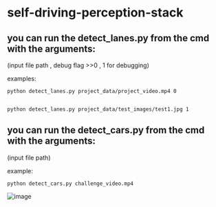 # self-driving-perception-stack

## you can run the detect_lanes.py from the cmd with the arguments:
(input file path , debug flag >>0 , 1 for debugging)

examples:

    python detect_lanes.py project_data/project_video.mp4 0
    
    
    python detect_lanes.py project_data/test_images/test1.jpg 1


## you can run the detect_cars.py from the cmd with the arguments:
(input file path)

example:
    
    python detect_cars.py challenge_video.mp4
    
    
![image](https://user-images.githubusercontent.com/20583611/170695948-55213dc3-d920-46de-b616-504a1bd15be3.png)

